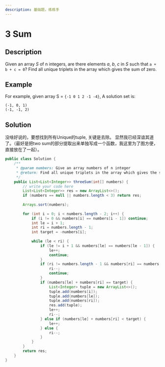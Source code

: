 ```yaml
---
description: 基础题，练练手
---
```


# 3 Sum

## Description

Given an array _S_ of n integers, are there elements _a_, _b_, _c_ in _S_ such that `a + b + c = 0`? Find all unique triplets in the array which gives the sum of zero.

## Example



For example, given array S = `{-1 0 1 2 -1 -4}`, A solution set is:

```text
(-1, 0, 1)
(-1, -1, 2)
```

## Solution

没啥好说的，要想找到所有Unique的tuple, 关键是去除。 显然我已经深谙其道了。（最好是把two sum的部分提取出来单独写成一个函数，我这里为了图方便，直接放在了一起）。

```java
public class Solution {
    /**
     * @param numbers: Give an array numbers of n integer
     * @return: Find all unique triplets in the array which gives the sum of zero.
     */
    public List<List<Integer>> threeSum(int[] numbers) {
        // write your code here
        List<List<Integer>> res = new ArrayList<>();
        if (numbers == null || numbers.length < 3) return res;
        
        Arrays.sort(numbers);
        
        for (int i = 0; i < numbers.length - 2; i++) {
            if (i != 0 && numbers[i] == numbers[i - 1]) continue;
            int le = i + 1;
            int ri = numbers.length - 1;
            int target = -numbers[i];
         
            while (le < ri) {
                if (le != i + 1 && numbers[le] == numbers[le - 1]) {
                    le++;
                    continue;
                }
                if (ri != numbers.length - 1 && numbers[ri] == numbers[ri + 1]) {
                    ri--;
                    continue;
                }
                if (numbers[le] + numbers[ri] == target) {
                    List<Integer> tuple = new ArrayList<>();
                    tuple.add(numbers[i]);
                    tuple.add(numbers[le]);
                    tuple.add(numbers[ri]);
                    res.add(tuple);
                    le++;
                    ri--;
                } else if (numbers[le] + numbers[ri] < target) {
                    le++;
                } else {
                    ri--;
                }
            }
        }
        return res;
    }
}
```

